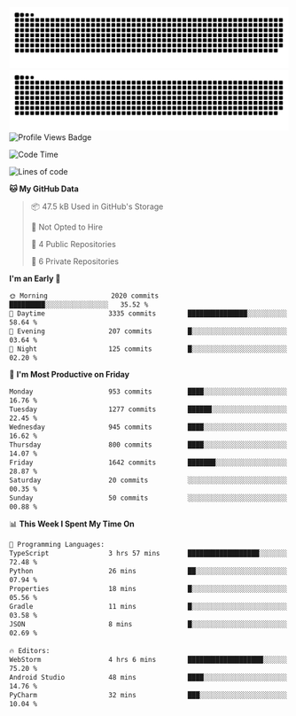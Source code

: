 <img src="https://github.com/nielsbaggerman/nielsbaggerman/blob/output/github-contribution-grid-snake.svg#gh-light-mode-only" alt="GitHub Snake Light">
<img src="https://github.com/nielsbaggerman/nielsbaggerman/blob/output/github-contribution-grid-snake-dark.svg#gh-dark-mode-only" alt="GitHub Snake Dark">
<img src="https://komarev.com/ghpvc/?username=nielsbaggerman&amp;label=Profile+Views" alt="Profile Views Badge" />

<!--START_SECTION:waka-->
![Code Time](http://img.shields.io/badge/Code%20Time-2%2C240%20hrs%2048%20mins-blue)

![Lines of code](https://img.shields.io/badge/From%20Hello%20World%20I%27ve%20Written-7.8%20million%20lines%20of%20code-blue)

**🐱 My GitHub Data** 

> 📦 47.5 kB Used in GitHub's Storage 
 > 
> 🚫 Not Opted to Hire
 > 
> 📜 4 Public Repositories 
 > 
> 🔑 6 Private Repositories 
 > 
**I'm an Early 🐤** 

```text
🌞 Morning                2020 commits        █████████░░░░░░░░░░░░░░░░   35.52 % 
🌆 Daytime                3335 commits        ███████████████░░░░░░░░░░   58.64 % 
🌃 Evening                207 commits         █░░░░░░░░░░░░░░░░░░░░░░░░   03.64 % 
🌙 Night                  125 commits         █░░░░░░░░░░░░░░░░░░░░░░░░   02.20 % 
```
📅 **I'm Most Productive on Friday** 

```text
Monday                   953 commits         ████░░░░░░░░░░░░░░░░░░░░░   16.76 % 
Tuesday                  1277 commits        ██████░░░░░░░░░░░░░░░░░░░   22.45 % 
Wednesday                945 commits         ████░░░░░░░░░░░░░░░░░░░░░   16.62 % 
Thursday                 800 commits         ████░░░░░░░░░░░░░░░░░░░░░   14.07 % 
Friday                   1642 commits        ███████░░░░░░░░░░░░░░░░░░   28.87 % 
Saturday                 20 commits          ░░░░░░░░░░░░░░░░░░░░░░░░░   00.35 % 
Sunday                   50 commits          ░░░░░░░░░░░░░░░░░░░░░░░░░   00.88 % 
```


📊 **This Week I Spent My Time On** 

```text
💬 Programming Languages: 
TypeScript               3 hrs 57 mins       ██████████████████░░░░░░░   72.48 % 
Python                   26 mins             ██░░░░░░░░░░░░░░░░░░░░░░░   07.94 % 
Properties               18 mins             █░░░░░░░░░░░░░░░░░░░░░░░░   05.56 % 
Gradle                   11 mins             █░░░░░░░░░░░░░░░░░░░░░░░░   03.58 % 
JSON                     8 mins              █░░░░░░░░░░░░░░░░░░░░░░░░   02.69 % 

🔥 Editors: 
WebStorm                 4 hrs 6 mins        ███████████████████░░░░░░   75.20 % 
Android Studio           48 mins             ████░░░░░░░░░░░░░░░░░░░░░   14.76 % 
PyCharm                  32 mins             ███░░░░░░░░░░░░░░░░░░░░░░   10.04 % 
```


<!--END_SECTION:waka-->
